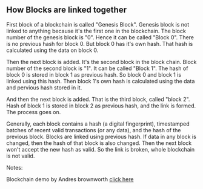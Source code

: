 ## How Blocks are linked together

First block of a blockchain is called "Genesis Block". Genesis block is not linked to anything because it's the first one in the blockchain. The block number of the genesis block is "0". Hence it can be called "Block 0". There is no previous hash for block 0. But block 0 has it's own hash. That hash is calculated using the data on block 0.

Then the next block is added. It's the second block in the block chain. Block number of the second block is "1". It can be called "Block 1". The hash of block 0 is stored in block 1 as previous hash. So block 0 and block 1 is linked using this hash. Then block 1's own hash is calculated using the data and pervious hash stored in it.

And then the next block is added. That is the third block, called "block 2". Hash of block 1 is stored in block 2 as previous hash, and the link is formed. The process goes on.

Generally, each block contains a hash (a digital fingerprint), timestamped batches of recent valid transactions (or any data), and the hash of the previous block. Blocks are linked using previous hash. If data in any block is changed, then the hash of that block is also changed. Then the next block won't accept the new hash as valid. So the link is broken, whole blockchain is not valid.

Notes:

Blockchain demo by Andres brownworth [click here](https://andersbrownworth.com/blockchain/hash)

